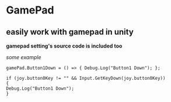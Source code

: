 # GamePad

## easily work with gamepad in unity

**gamepad setting's source code is included too**




*some example*

```gamePad.Button1Down = () => { Debug.Log("Button1 Down"); };```

```
if (joy.button0Key != "" && Input.GetKeyDown(joy.button0Key))
{
Debug.Log("Button1 Down");
}
```
